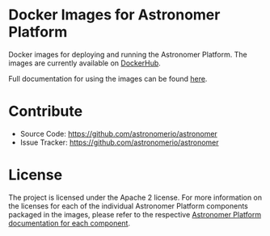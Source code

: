 Docker Images for Astronomer Platform
===

Docker images for deploying and running the Astronomer Platform.  The images are currently available on [DockerHub](https://hub.docker.com/u/astronomerio/).

Full documentation for using the images can be found [here](https://astronomerio.github.io/astronomer/).

# Contribute

- Source Code: https://github.com/astronomerio/astronomer
- Issue Tracker: https://github.com/astronomerio/astronomer

# License

The project is licensed under the Apache 2 license. For more information on the licenses for each of the individual Astronomer Platform components packaged in the images, please refer to the respective [Astronomer Platform documentation for each component](http://docs.astronomer.io/current/platform.html).  

